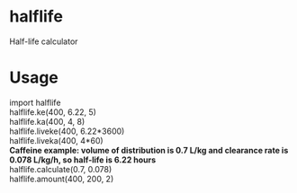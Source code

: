 # halflife
Half-life calculator
# Usage
import halflife <br/>
halflife.ke(400, 6.22, 5) <br/>
halflife.ka(400, 4, 8) <br/>
halflife.liveke(400, 6.22\*3600) <br/>
halflife.liveka(400, 4\*60) <br/>
**Caffeine example: volume of distribution is 0.7 L/kg and clearance rate is 0.078 L/kg/h, so half-life is 6.22 hours** <br/>
halflife.calculate(0.7, 0.078) <br/>
halflife.amount(400, 200, 2) <br/>

